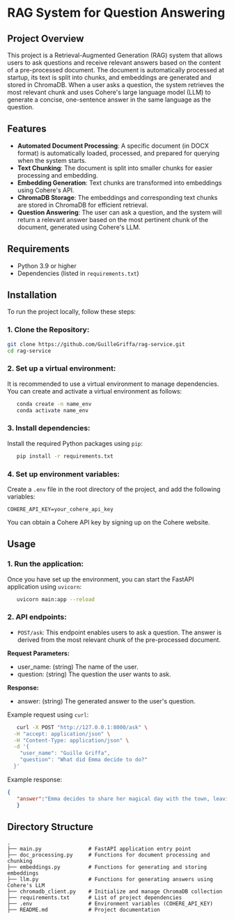 # RAG System for Question Answering

## Project Overview

This project is a Retrieval-Augmented Generation (RAG) system that allows users to ask questions and receive relevant answers based on the content of a pre-processed document. The document is automatically processed at startup, its text is split into chunks, and embeddings are generated and stored in ChromaDB. When a user asks a question, the system retrieves the most relevant chunk and uses Cohere's large language model (LLM) to generate a concise, one-sentence answer in the same language as the question.

## Features

- **Automated Document Processing**: A specific document (in DOCX format) is automatically loaded, processed, and prepared for querying when the system starts.
- **Text Chunking**: The document is split into smaller chunks for easier processing and embedding.
- **Embedding Generation**: Text chunks are transformed into embeddings using Cohere's API.
- **ChromaDB Storage**: The embeddings and corresponding text chunks are stored in ChromaDB for efficient retrieval.
- **Question Answering**: The user can ask a question, and the system will return a relevant answer based on the most pertinent chunk of the document, generated using Cohere's LLM.

## Requirements

- Python 3.9 or higher
- Dependencies (listed in `requirements.txt`)

## Installation

To run the project locally, follow these steps:

### 1. Clone the Repository:

   ```bash
   git clone https://github.com/GuilleGriffa/rag-service.git
   cd rag-service
```

### 2. Set up a virtual environment: 

It is recommended to use a virtual environment to manage dependencies. You can create and activate a virtual environment as follows:

```bash
   conda create -n name_env
   conda activate name_env
```

### 3. Install dependencies:

Install the required Python packages using `pip`:

```bash
   pip install -r requirements.txt
```

### 4. Set up environment variables:

Create a `.env` file in the root directory of the project, and add the following variables:

```env
COHERE_API_KEY=your_cohere_api_key
```
You can obtain a Cohere API key by signing up on the Cohere website.

## Usage 

### 1. Run the application: 

Once you have set up the environment, you can start the FastAPI application using `uvicorn`:

```bash
   uvicorn main:app --reload
```

### 2. API endpoints:

- `POST/ask`: This endpoint enables users to ask a question. The answer is derived from the most relevant chunk of the pre-processed document.

**Request Parameters:**

- user_name: (string) The name of the user.
- question: (string) The question the user wants to ask.

**Response:**

- answer: (string) The generated answer to the user's question.

Example request using `curl`:

```bash
   curl -X POST "http://127.0.0.1:8000/ask" \
  -H "accept: application/json" \
  -H "Content-Type: application/json" \
  -d '{
    "user_name": "Guille Griffa",
    "question": "What did Emma decide to do?"
  }'

```

Example response:

```json
{
   "answer":"Emma decides to share her magical day with the town, leaving a lasting impression on everyone.🧚♀️"
   }
```

## Directory Structure

```plaintext
.
├── main.py               # FastAPI application entry point
├── doc_processing.py     # Functions for document processing and chunking
├── embeddings.py         # Functions for generating and storing embeddings
├── llm.py                # Functions for generating answers using Cohere's LLM
├── chromadb_client.py    # Initialize and manage ChromaDB collection     
├── requirements.txt      # List of project dependencies
├── .env                  # Environment variables (COHERE_API_KEY)
├── README.md             # Project documentation
```